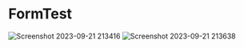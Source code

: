 # FormTest

![Screenshot 2023-09-21 213416](https://github.com/KritSrilerk/FormTest/assets/144192522/569aeae7-4765-4319-b26c-53a3992c327e)
![Screenshot 2023-09-21 213638](https://github.com/KritSrilerk/FormTest/assets/144192522/4d031116-cde8-4c97-a81a-3921011ad1aa)
